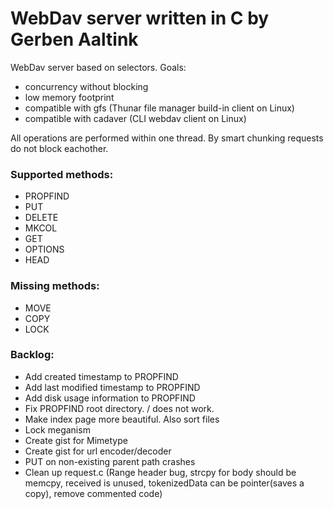 # WebDav server written in C by Gerben Aaltink

WebDav server based on selectors. 
Goals:
 - concurrency without blocking
 - low memory footprint 
 - compatible with gfs (Thunar file manager build-in client on Linux)
 - compatible with cadaver (CLI webdav client on Linux)

All operations are performed within one thread. 
By smart chunking requests do not block eachother. 

### Supported methods:
 - PROPFIND
 - PUT
 - DELETE
 - MKCOL
 - GET
 - OPTIONS
 - HEAD

### Missing methods:
 - MOVE
 - COPY
 - LOCK

### Backlog:
 - Add created timestamp to PROPFIND
 - Add last modified timestamp to PROPFIND
 - Add disk usage information to PROPFIND 
 - Fix PROPFIND root directory. / does not work.
 - Make index page more beautiful. Also sort files
 - Lock meganism
 - Create gist for Mimetype
 - Create gist for url encoder/decoder 
 - PUT on non-existing parent path crashes
 - Clean up request.c (Range header bug, strcpy for body should be memcpy, received is unused, tokenizedData can be pointer(saves a copy), remove commented code)
